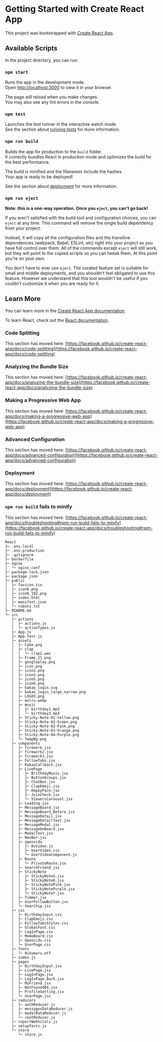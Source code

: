 # Getting Started with Create React App

This project was bootstrapped with [Create React App](https://github.com/facebook/create-react-app).

## Available Scripts

In the project directory, you can run:

### `npm start`

Runs the app in the development mode.\
Open [http://localhost:3000](http://localhost:3000) to view it in your browser.

The page will reload when you make changes.\
You may also see any lint errors in the console.

### `npm test`

Launches the test runner in the interactive watch mode.\
See the section about [running tests](https://facebook.github.io/create-react-app/docs/running-tests) for more information.

### `npm run build`

Builds the app for production to the `build` folder.\
It correctly bundles React in production mode and optimizes the build for the best performance.

The build is minified and the filenames include the hashes.\
Your app is ready to be deployed!

See the section about [deployment](https://facebook.github.io/create-react-app/docs/deployment) for more information.

### `npm run eject`

**Note: this is a one-way operation. Once you `eject`, you can't go back!**

If you aren't satisfied with the build tool and configuration choices, you can `eject` at any time. This command will remove the single build dependency from your project.

Instead, it will copy all the configuration files and the transitive dependencies (webpack, Babel, ESLint, etc) right into your project so you have full control over them. All of the commands except `eject` will still work, but they will point to the copied scripts so you can tweak them. At this point you're on your own.

You don't have to ever use `eject`. The curated feature set is suitable for small and middle deployments, and you shouldn't feel obligated to use this feature. However we understand that this tool wouldn't be useful if you couldn't customize it when you are ready for it.

## Learn More

You can learn more in the [Create React App documentation](https://facebook.github.io/create-react-app/docs/getting-started).

To learn React, check out the [React documentation](https://reactjs.org/).

### Code Splitting

This section has moved here: [https://facebook.github.io/create-react-app/docs/code-splitting](https://facebook.github.io/create-react-app/docs/code-splitting)

### Analyzing the Bundle Size

This section has moved here: [https://facebook.github.io/create-react-app/docs/analyzing-the-bundle-size](https://facebook.github.io/create-react-app/docs/analyzing-the-bundle-size)

### Making a Progressive Web App

This section has moved here: [https://facebook.github.io/create-react-app/docs/making-a-progressive-web-app](https://facebook.github.io/create-react-app/docs/making-a-progressive-web-app)

### Advanced Configuration

This section has moved here: [https://facebook.github.io/create-react-app/docs/advanced-configuration](https://facebook.github.io/create-react-app/docs/advanced-configuration)

### Deployment

This section has moved here: [https://facebook.github.io/create-react-app/docs/deployment](https://facebook.github.io/create-react-app/docs/deployment)

### `npm run build` fails to minify

This section has moved here: [https://facebook.github.io/create-react-app/docs/troubleshooting#npm-run-build-fails-to-minify](https://facebook.github.io/create-react-app/docs/troubleshooting#npm-run-build-fails-to-minify)

```
React
├─ .env.local
├─ .env.production
├─ .gitignore
├─ Dockerfile
├─ nginx
│  └─ nginx.conf
├─ package-lock.json
├─ package.json
├─ public
│  ├─ favicon.ico
│  ├─ icon6.png
│  ├─ icon6_192.png
│  ├─ index.html
│  ├─ manifest.json
│  └─ robots.txt
├─ README.md
└─ src
   ├─ actions
   │  ├─ actions.js
   │  └─ actionTypes.js
   ├─ App.js
   ├─ App.test.js
   ├─ assets
   │  ├─ Cake.png
   │  ├─ clap
   │  │  └─ clap2.wav
   │  ├─ Frame_21.png
   │  ├─ googleplay.png
   │  ├─ icon.png
   │  ├─ icon2.png
   │  ├─ icon3.png
   │  ├─ icon5.png
   │  ├─ icon6.png
   │  ├─ kakao_login.svg
   │  ├─ kakao_login_large_narrow.png
   │  ├─ LOGO3.png
   │  ├─ molru.webp
   │  ├─ music
   │  │  ├─ birthday1.mp3
   │  │  └─ birthday3.mp3
   │  ├─ Sticky-Note-01-Yellow.png
   │  ├─ Sticky-Note-02-Green.png
   │  ├─ Sticky-Note-02-Pink.png
   │  ├─ Sticky-Note-03-Orange.png
   │  ├─ Sticky-Note-04-Purple.png
   │  └─ TempBg.png
   ├─ components
   │  ├─ firework.jsx
   │  ├─ firework2.jsx
   │  ├─ firework3.jsx
   │  ├─ FollowTabs.jsx
   │  ├─ KakaoCallback.jsx
   │  ├─ LivePage
   │  │  ├─ BrithdayMusic.jsx
   │  │  ├─ ButtonGroups.jsx
   │  │  ├─ ChatBox.jsx
   │  │  ├─ ClapEmoji.jsx
   │  │  ├─ HappyFace.jsx
   │  │  ├─ JoinCheck.jsx
   │  │  └─ ViewersCarousel.jsx
   │  ├─ Loading.jsx
   │  ├─ MessageBoard.jsx
   │  ├─ MessageBoard_Before.jsx
   │  ├─ MessageDetail.jsx
   │  ├─ MessageDetailText.jsx
   │  ├─ MessageModal.jsx
   │  ├─ MessageOnBoard.jsx
   │  ├─ ModalText.jsx
   │  ├─ NavBar.jsx
   │  ├─ openvidu
   │  │  ├─ OvVideo.js
   │  │  ├─ UserVideo.css
   │  │  └─ UserVideoComponent.js
   │  ├─ Route
   │  │  └─ PrivateRoute.jsx
   │  ├─ SearchFriend.jsx
   │  ├─ StickyNote
   │  │  ├─ StickyNoteG.jsx
   │  │  ├─ StickyNoteO.jsx
   │  │  ├─ StickyNotePink.jsx
   │  │  ├─ StickyNotePurple.jsx
   │  │  └─ StickyNoteY.jsx
   │  ├─ Timmer.jsx
   │  ├─ UserFollowButton.jsx
   │  └─ YearChip.jsx
   ├─ css
   │  ├─ BirthdayInput.css
   │  ├─ ClapEmoji.css
   │  ├─ FollowTabsStyles.css
   │  ├─ GlobalFont.css
   │  ├─ LogInPage.css
   │  ├─ MemoBoard.css
   │  ├─ Openvidu.css
   │  └─ UserPage.css
   ├─ fonts
   │  └─ Nikumaru.otf
   ├─ index.js
   ├─ pages
   │  ├─ BirthdayInput.jsx
   │  ├─ LivePage.jsx
   │  ├─ LogInPage.jsx
   │  ├─ LogInPage_Dark.jsx
   │  ├─ MyFriend.jsx
   │  ├─ NotFound404.jsx
   │  ├─ ProfileSetting.jsx
   │  └─ UserPage.jsx
   ├─ reducers
   │  ├─ authReducer.js
   │  ├─ messagesDataReducer.js
   │  ├─ modalDataReducer.js
   │  └─ rootReducer.js
   ├─ reportWebVitals.js
   ├─ setupTests.js
   └─ store
      └─ store.js

```
